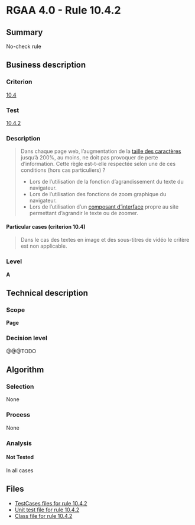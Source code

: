 # RGAA 4.0 - Rule 10.4.2

## Summary

No-check rule

## Business description

### Criterion

[10.4](https://www.numerique.gouv.fr/publications/rgaa-accessibilite/methode/criteres/#crit-10-4)

### Test

[10.4.2](https://www.numerique.gouv.fr/publications/rgaa-accessibilite/methode/criteres/#test-10-4-2)

### Description

> Dans chaque page web, l’augmentation de la [taille des caractères](https://www.numerique.gouv.fr/publications/rgaa-accessibilite/methode/glossaire/#taille-des-caracteres) jusqu’à 200%, au moins, ne doit pas provoquer de perte d’information. Cette règle est-t-elle respectée selon une de ces conditions (hors cas particuliers) ?
> 
> * Lors de l’utilisation de la fonction d’agrandissement du texte du navigateur.
> * Lors de l’utilisation des fonctions de zoom graphique du navigateur.
> * Lors de l’utilisation d’un [composant d’interface](https://www.numerique.gouv.fr/publications/rgaa-accessibilite/methode/glossaire/#composant-d-interface) propre au site permettant d’agrandir le texte ou de zoomer.

#### Particular cases (criterion 10.4)

> Dans le cas des textes en image et des sous-titres de vidéo le critère est non applicable.

### Level

**A**


## Technical description

### Scope

**Page**

### Decision level

@@@TODO


## Algorithm

### Selection

None

### Process

None

### Analysis

#### Not Tested

In all cases


## Files

- [TestCases files for rule 10.4.2](https://gitlab.com/asqatasun/Asqatasun/-/tree/v5/rules/rules-rgaa4.0/src/test/resources/testcases/rgaa40/Rgaa40Rule100402/)
- [Unit test file for rule 10.4.2](https://gitlab.com/asqatasun/Asqatasun/-/blob/v5/rules/rules-rgaa4.0/src/test/java/org/asqatasun/rules/rgaa40/Rgaa40Rule100402Test.java)
- [Class file for rule 10.4.2](https://gitlab.com/asqatasun/Asqatasun/-/blob/v5/rules/rules-rgaa4.0/src/main/java/org/asqatasun/rules/rgaa40/Rgaa40Rule100402.java)


